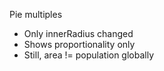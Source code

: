 Pie multiples

 * Only innerRadius changed
 * Shows proportionality only
 * Still, area != population globally
